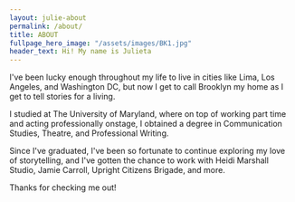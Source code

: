 ```yaml
---
layout: julie-about
permalink: /about/
title: ABOUT
fullpage_hero_image: "/assets/images/BK1.jpg"
header_text: Hi! My name is Julieta
---
```

I've been lucky enough throughout my life to live in cities like Lima, Los Angeles, and Washington DC, but now I get to call Brooklyn my home as I get to tell stories for a living.

I studied at The University of Maryland, where on top of working part time and acting professionally onstage, I obtained a degree in Communication Studies, Theatre, and Professional Writing.

Since I've graduated, I've been so fortunate to continue exploring my love of storytelling, and I've gotten the chance to work with Heidi Marshall Studio, Jamie Carroll, Upright Citizens Brigade, and more.

Thanks for checking me out!
